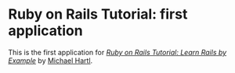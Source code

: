 # Ruby on Rails Tutorial: first application 

This is the first application for [*Ruby on Rails Tutorial: Learn Rails by Example*](http://railstutorial.org/) by [Michael Hartl](http://michaelhartl.com).


